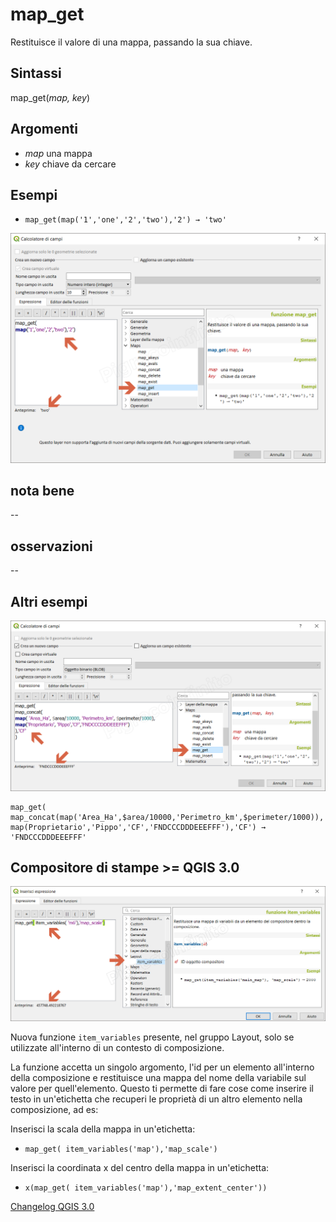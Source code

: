 # map_get

Restituisce il valore di una mappa, passando la sua chiave.

## Sintassi

map_get(_map, key_)

## Argomenti

* _map_ una mappa
* _key_ chiave da cercare

## Esempi

* `map_get(map('1','one','2','two'),'2') → 'two'`

![](../../img/maps/map_get/map_get1.png)

## nota bene

--

## osservazioni

--

## Altri esempi

![](../../img/maps/map_get/map_get2.png)

```
map_get(
map_concat(map('Area_Ha',$area/10000,'Perimetro_km',$perimeter/1000)),
map(Proprietario','Pippo','CF','FNDCCCDDDEEEFFF'),'CF') → 'FNDCCCDDDEEEFFF'
```

## Compositore di stampe >= QGIS 3.0

![](../../img/maps/map_get/map_get3.png)

Nuova funzione `item_variables` presente, nel gruppo Layout, solo se utilizzate all'interno di un contesto di composizione.

La funzione accetta un singolo argomento, l'id per un elemento all'interno della composizione e restituisce una mappa del nome della variabile sul valore per quell'elemento. 
Questo ti permette di fare cose come inserire il testo in un'etichetta che recuperi le proprietà di un altro elemento nella composizione, ad es:

Inserisci la scala della mappa in un'etichetta:

* `map_get( item_variables('map'),'map_scale')`

Inserisci la coordinata x del centro della mappa in un'etichetta:

* `x(map_get( item_variables('map'),'map_extent_center'))`

[Changelog QGIS 3.0](https://plugins.qgis.org/plugins/mysqlimport/)

